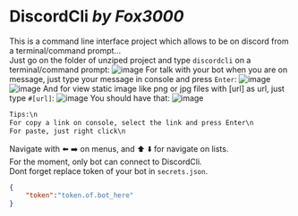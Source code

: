 # DiscordCli _by Fox3000_
This is a command line interface project which allows to be on discord from a terminal/command prompt...<br>
Just go on the folder of unziped project and type `discordcli` on a terminal/command prompt:
![image](https://user-images.githubusercontent.com/40730498/114072648-cb6d6480-98a2-11eb-92b3-fbf5ada63430.png)
For talk with your bot when you are on message, just type your message in console and press `Enter`:
![image](https://user-images.githubusercontent.com/40730498/114072784-e93ac980-98a2-11eb-9154-19efdefd56a4.png)
![image](https://user-images.githubusercontent.com/40730498/114072816-efc94100-98a2-11eb-8927-073ccc625a02.png)
And for view static image like png or jpg files with [url] as url, just type `#[url]`:
![image](https://user-images.githubusercontent.com/40730498/114073437-901f6580-98a3-11eb-8161-685b108b979c.png)
You should have that:
![image](https://user-images.githubusercontent.com/40730498/114074041-3e2b0f80-98a4-11eb-8195-8014a8e94d3e.png)
```txt
Tips:\n
For copy a link on console, select the link and press Enter\n
For paste, just right click\n
```
Navigate with ⬅️ ➡️ on menus, and ⬆️ ⬇️ for navigate on lists.<br>
For the moment, only bot can connect to DiscordCli.<br>
Dont forget replace token of your bot in `secrets.json`.
```json
{
    "token":"token.of.bot_here"
}
```
